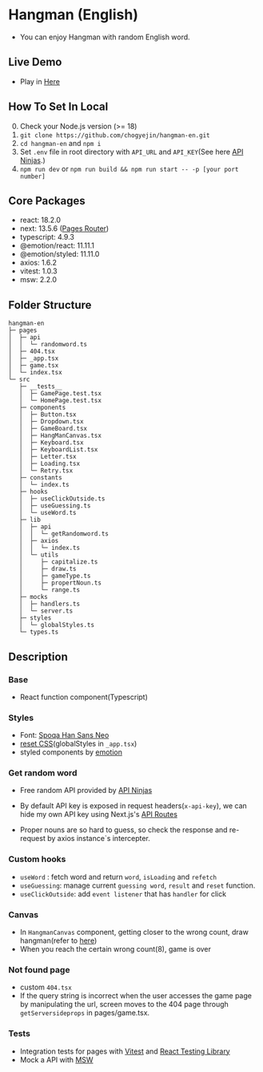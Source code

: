 # Hangman (English)

- You can enjoy Hangman with random English word.

## Live Demo

- Play in [Here](https://hangman-en.vercel.app/)

## How To Set In Local

0. Check your Node.js version (>= 18)
1. `git clone https://github.com/chogyejin/hangman-en.git`
2. `cd hangman-en` and `npm i`
3. Set `.env` file in root directory with `API_URL` and `API_KEY`(See here [API Ninjas](https://api-ninjas.com/).)
4. `npm run dev` or `npm run build && npm run start -- -p [your port number]`

## Core Packages

- react: 18.2.0
- next: 13.5.6 ([Pages Router](https://nextjs.org/docs/pages))
- typescript: 4.9.3
- @emotion/react: 11.11.1
- @emotion/styled: 11.11.0
- axios: 1.6.2
- vitest: 1.0.3
- msw: 2.2.0

## Folder Structure

```
hangman-en
├─ pages
│  ├─ api
│  │  └─ randomword.ts
│  ├─ 404.tsx
│  ├─ _app.tsx
│  ├─ game.tsx
│  └─ index.tsx
└─ src
   ├─ __tests__
   │  ├─ GamePage.test.tsx
   │  └─ HomePage.test.tsx
   ├─ components
   │  ├─ Button.tsx
   │  ├─ Dropdown.tsx
   │  ├─ GameBoard.tsx
   │  ├─ HangManCanvas.tsx
   │  ├─ Keyboard.tsx
   │  ├─ KeyboardList.tsx
   │  ├─ Letter.tsx
   │  ├─ Loading.tsx
   │  └─ Retry.tsx
   ├─ constants
   │  └─ index.ts
   ├─ hooks
   │  ├─ useClickOutside.ts
   │  ├─ useGuessing.ts
   │  └─ useWord.ts
   ├─ lib
   │  ├─ api
   │  │  └─ getRandomword.ts
   │  ├─ axios
   │  │  └─ index.ts
   │  └─ utils
   │     ├─ capitalize.ts
   │     ├─ draw.ts
   │     ├─ gameType.ts
   │     ├─ propertNoun.ts
   │     └─ range.ts
   ├─ mocks
   │  ├─ handlers.ts
   │  └─ server.ts
   ├─ styles
   │  └─ globalStyles.ts
   └─ types.ts

```

## Description

### Base

- React function component(Typescript)

### Styles

- Font: [Spoqa Han Sans Neo](https://spoqa.github.io/spoqa-han-sans/)
- [reset CSS](https://velog.io/@teo/2022-CSS-Reset-%EB%8B%A4%EC%8B%9C-%EC%8D%A8%EB%B3%B4%EA%B8%B0)(globalStyles in `_app.tsx`)
- styled components by [emotion](https://emotion.sh/docs/introduction)

### Get random word

- Free random API provided by [API Ninjas](https://api-ninjas.com/api/randomword)
- By default API key is exposed in request headers(`x-api-key`), we can hide my own API key using Next.js's [API Routes](https://nextjs.org/docs/api-routes/introduction)

- Proper nouns are so hard to guess, so check the response and re-request by axios instance`s intercepter.

### Custom hooks

- `useWord` : fetch word and return `word`, `isLoading` and `refetch`
- `useGuessing`: manage current `guessing word`, `result` and `reset` function.
- `useClickOutside`: add `event listener` that has `handler` for click

### Canvas

- In `HangmanCanvas` component, getting closer to the wrong count, draw hangman(refer to [here](https://codepen.io/xavier_bs/pen/MMNGyG))
- When you reach the certain wrong count(8), game is over

### Not found page

- custom `404.tsx`
- If the query string is incorrect when the user accesses the game page by manipulating the url, screen moves to the 404 page through `getServersideprops` in pages/game.tsx.

### Tests

- Integration tests for pages with [Vitest](https://vitest.dev/) and [React Testing Library](https://testing-library.com/docs/react-testing-library/intro)
- Mock a API with [MSW](https://mswjs.io/)
